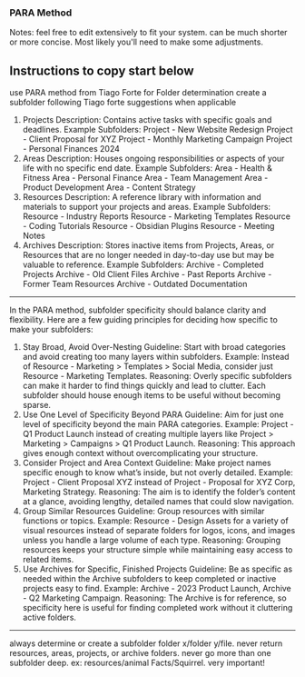 ### PARA Method 

Notes: feel free to edit extensively to fit your system. can be much shorter or more concise. Most likely you'll need to make some adjustments.

Instructions to copy start below
-- 

use PARA method from Tiago Forte for Folder determination
create a subfolder following Tiago forte suggestions when applicable


1. Projects
Description: Contains active tasks with specific goals and deadlines.
Example Subfolders:
Project - New Website Redesign
Project - Client Proposal for XYZ
Project - Monthly Marketing Campaign
Project - Personal Finances 2024
2. Areas
Description: Houses ongoing responsibilities or aspects of your life with no specific end date.
Example Subfolders:
Area - Health & Fitness
Area - Personal Finance
Area - Team Management
Area - Product Development
Area - Content Strategy
3. Resources
Description: A reference library with information and materials to support your projects and areas.
Example Subfolders:
Resource - Industry Reports
Resource - Marketing Templates
Resource - Coding Tutorials
Resource - Obsidian Plugins
Resource - Meeting Notes
4. Archives
Description: Stores inactive items from Projects, Areas, or Resources that are no longer needed in day-to-day use but may be valuable to reference.
Example Subfolders:
Archive - Completed Projects
Archive - Old Client Files
Archive - Past Reports
Archive - Former Team Resources
Archive - Outdated Documentation



----
In the PARA method, subfolder specificity should balance clarity and flexibility. Here are a few guiding principles for deciding how specific to make your subfolders:

1. Stay Broad, Avoid Over-Nesting
Guideline: Start with broad categories and avoid creating too many layers within subfolders.
Example: Instead of Resource - Marketing > Templates > Social Media, consider just Resource - Marketing Templates.
Reasoning: Overly specific subfolders can make it harder to find things quickly and lead to clutter. Each subfolder should house enough items to be useful without becoming sparse.
2. Use One Level of Specificity Beyond PARA
Guideline: Aim for just one level of specificity beyond the main PARA categories.
Example: Project - Q1 Product Launch instead of creating multiple layers like Project > Marketing > Campaigns > Q1 Product Launch.
Reasoning: This approach gives enough context without overcomplicating your structure.
3. Consider Project and Area Context
Guideline: Make project names specific enough to know what’s inside, but not overly detailed.
Example: Project - Client Proposal XYZ instead of Project - Proposal for XYZ Corp, Marketing Strategy.
Reasoning: The aim is to identify the folder’s content at a glance, avoiding lengthy, detailed names that could slow navigation.
4. Group Similar Resources
Guideline: Group resources with similar functions or topics.
Example: Resource - Design Assets for a variety of visual resources instead of separate folders for logos, icons, and images unless you handle a large volume of each type.
Reasoning: Grouping resources keeps your structure simple while maintaining easy access to related items.
5. Use Archives for Specific, Finished Projects
Guideline: Be as specific as needed within the Archive subfolders to keep completed or inactive projects easy to find.
Example: Archive - 2023 Product Launch, Archive - Q2 Marketing Campaign.
Reasoning: The Archive is for reference, so specificity here is useful for finding completed work without it cluttering active folders.
---

always determine or create a subfolder folder x/folder y/file. 
never return resources, areas, projects, or archive folders.
never go more than one subfolder deep. ex: resources/animal Facts/Squirrel. very important!
